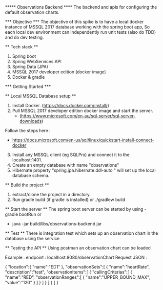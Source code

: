 ***** Observations Backend ****
The backend and apis for configuring the default observation charts.

*** Objective ***
The objective of this spike is to have a local docker instance of MSSQL 2017 database working with the spring boot app,
So each local dev environment can independently run unit tests (also do TDD) and do dev testing.

** Tech stack **
1. Spring boot
2. Spring WebServices API
3. Spring Data (JPA)
4. MSSQL 2017 developer edition (docker image)
5. Docker & gradle


*** Getting Started ***

** Local MSSQL Database setup **
1. Install Docker. (https://docs.docker.com/install/)
2. Pull MSSQL 2017 developer edition docker image and start the server.
    - (https://www.microsoft.com/en-au/sql-server/sql-server-downloads)

 Follow the steps here :
 - https://docs.microsoft.com/en-us/sql/linux/quickstart-install-connect-docker
3. Install any MSSQL client (eg SQLPro) and connect it to the localhost:1401.
4. Create an empty database with name "observations"
5. Hibernate property "spring.jpa.hibernate.ddl-auto " will set up the local database schema.

** Build the project **
1. extract/clone the project in a directory.
2. Run gradle build (if gradle is installed) or ./gradlew build

** Start the server **
The spring boot server can be started by using
  -gradle bootRun
  or
  - java -jar build/libs/observations-backend.jar

** Test **
There is integration test which sets up an observation chart in the database using the service

** Testing the API **
Using postman an observation chart can be loaded

Example :
endpoint : localhost:8080/observationChart
Request JSON :

{
   "location":{
      "name":"ED1"
   },
   "observationSets":[
      {
         "name":"heartRate",
         "description":"test",
         "observationItems":[
            {
               "callingCriterias":[
                  {
                     "name":"RED",
                     "observationRanges":[
                        {
                           "name":"UPPER_BOUND_MAX",
                           "value":"120"
                        }
                     ]
                  }
               ]
            }
         ]
      }
   ]
}






